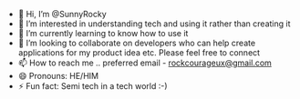 - 👋 Hi, I’m @SunnyRocky
- 👀 I’m interested in understanding tech and using it rather than creating it
- 🌱 I’m currently learning to know how to use it
- 💞️ I’m looking to collaborate on developers who can help create applications for my product idea etc. Please feel free to connect 
- 📫 How to reach me .. preferred email - rockcourageux@gmail.com
- 😄 Pronouns: HE/HIM
- ⚡ Fun fact: Semi tech in a tech world :-)

<!---
SunnyRocky/SunnyRocky is a ✨ special ✨ repository because its `README.md` (this file) appears on your GitHub profile.
You can click the Preview link to take a look at your changes.
--->
